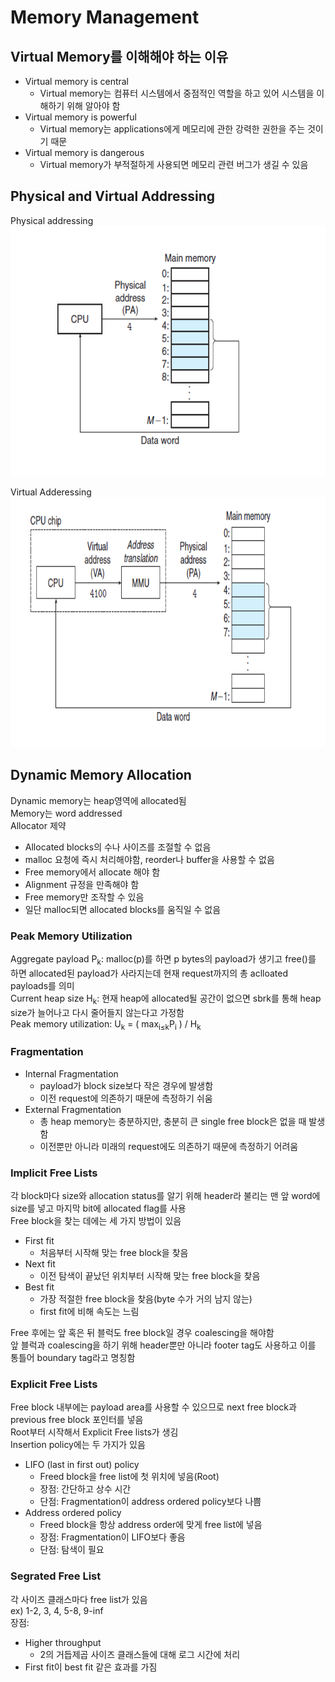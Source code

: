 # Memory Management
## Virtual Memory를 이해해야 하는 이유
- Virtual memory is central
    - Virtual memory는 컴퓨터 시스템에서 중점적인 역할을 하고 있어 시스템을 이해하기 위해 알아야 함
- Virtual memory is powerful
    - Virtual memory는 applications에게 메모리에 관한 강력한 권한을 주는 것이기 때문
- Virtual memory is dangerous
    - Virtual memory가 부적절하게 사용되면 메모리 관련 버그가 생길 수 있음
## Physical and Virtual Addressing
Physical addressing   
<img src = "https://github.com/eomhs/TIL/blob/main/figures/Physical%20addressing.PNG" width="600" height="400"/>   

Virtual Adderessing
<img src = "https://github.com/eomhs/TIL/blob/main/figures/Virtual%20addressing.PNG" width="600" height="400"/>   

## Dynamic Memory Allocation
Dynamic memory는 heap영역에 allocated됨   
Memory는 word addressed   
Allocator 제약
- Allocated blocks의 수나 사이즈를 조절할 수 없음
- malloc 요청에 즉시 처리해야함, reorder나 buffer을 사용할 수 없음
- Free memory에서 allocate 해야 함
- Alignment 규정을 만족해야 함
- Free memory만 조작할 수 있음
- 일단 malloc되면 allocated blocks를 움직일 수 없음   
### Peak Memory Utilization
Aggregate payload P<sub>k</sub>: malloc(p)를 하면 p bytes의 payload가 생기고 free()를 하면 allocated된 payload가 사라지는데 현재 request까지의 총 aclloated payloads를 의미    
Current heap size H<sub>k</sub>: 현재 heap에 allocated될 공간이 없으면 sbrk를 통해 heap size가 늘어나고 다시 줄어들지 않는다고 가정함   
Peak memory utilization: U<sub>k</sub> = ( max<sub>i≤k</sub>P<sub>i</sub> ) / H<sub>k</sub>
### Fragmentation
- Internal Fragmentation
    - payload가 block size보다 작은 경우에 발생함
    - 이전 request에 의존하기 때문에 측정하기 쉬움
- External Fragmentation
    - 총 heap memory는 충분하지만, 충분히 큰 single free block은 없을 때 발생함
    - 이전뿐만 아니라 미래의 request에도 의존하기 때문에 측정하기 어려움
### Implicit Free Lists
각 block마다 size와 allocation status를 알기 위해 header라 불리는 맨 앞 word에 size를 넣고 마지막 bit에 allocated flag를 사용   
Free block을 찾는 데에는 세 가지 방법이 있음
- First fit
    - 처음부터 시작해 맞는 free block을 찾음
- Next fit
    - 이전 탐색이 끝났던 위치부터 시작해 맞는 free block을 찾음
- Best fit
    - 가장 적절한 free block을 찾음(byte 수가 거의 남지 않는)
    - first fit에 비해 속도는 느림

Free 후에는 앞 혹은 뒤 블럭도 free block일 경우 coalescing을 해야함   
앞 블럭과 coalescing을 하기 위해 header뿐만 아니라 footer tag도 사용하고 이를 통틀어 boundary tag라고 명칭함
### Explicit Free Lists
Free block 내부에는 payload area를 사용할 수 있으므로 next free block과 previous free block 포인터를 넣음   
Root부터 시작해서 Explicit Free lists가 생김   
Insertion policy에는 두 가지가 있음
- LIFO (last in first out) policy
    - Freed block을 free list에 첫 위치에 넣음(Root)
    - 장점: 간단하고 상수 시간
    - 단점: Fragmentation이 address ordered policy보다 나쁨
- Address ordered policy
    - Freed block을 항상 address order에 맞게 free list에 넣음
    - 장점: Fragmentation이 LIFO보다 좋음
    - 단점: 탐색이 필요
### Segrated Free List
각 사이즈 클래스마다 free list가 있음  
ex) 1-2, 3, 4, 5-8, 9-inf   
장점:
- Higher throughput
    - 2의 거듭제곱 사이즈 클래스들에 대해 로그 시간에 처리
- First fit이 best fit 같은 효과를 가짐